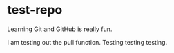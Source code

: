 # test-repo
Learning Git and GitHub is really fun.

I am testing out the pull function. Testing testing testing. 
